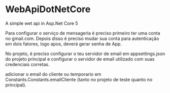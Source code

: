 # WebApiDotNetCore
A simple wet api in Asp.Net Core 5


Para configurar o serviço de mensageria é preciso primeiro ter uma conta no gmail.com. Depois disso é preciso mudar sua conta para autenticação em dois fatores,
logo apos, deverá gerar senha de App.


No projeto, é preciso configurar o teu servidor de email em appsettings.json do projeto principal e configurar o servidor de email utilizado com suas credenciais corretas.

adicionar o email do cliente ou temporario em Constants.Constants.emailCliente (tanto no projeto de teste quanto no principal).






